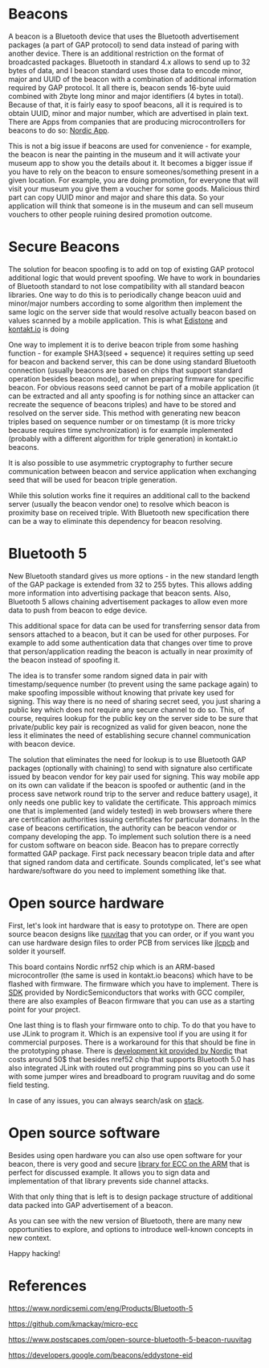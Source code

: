 # Beacons

A beacon is a Bluetooth device that uses the Bluetooth advertisement packages (a part of GAP protocol) to send data instead of paring with another device.
There is an additional restriction on the format of broadcasted packages. 
Bluetooth in standard 4.x allows to send up to 32 bytes of data, and I beacon standard uses those data to encode minor, major and UUID of the beacon with a combination of additional information required by GAP protocol.
It all there is, beacon sends 16-byte uuid combined with 2byte long minor and major identifiers (4 bytes in total).
Because of that, it is fairly easy to spoof beacons, all it is required is to obtain UUID, minor and major number, which are advertised in plain text.
There are Apps from companies that are producing microcontrollers for beacons to do so: [Nordic App](https://play.google.com/store/apps/details?id=no.nordicsemi.android.mcp).

This is not a big issue if beacons are used for convenience - for example, the beacon is near the painting in the museum and it will activate your museum app to show you the details about it.
It becomes a bigger issue if you have to rely on the beacon to ensure someones/something present in a given location. For example, you are doing promotion, 
for everyone that will visit your museum you give them a voucher for some goods. Malicious third part can copy UUID minor and major and share this data.
So your application will think that someone is in the museum and can sell museum vouchers to other people ruining desired promotion outcome.

# Secure Beacons

The solution for beacon spoofing is to add on top of existing GAP protocol additional logic that would prevent spoofing. We have to work in boundaries of Bluetooth standard to not lose compatibility with all standard beacon libraries.
One way to do this is to periodically change beacon uuid and minor/major numbers according to some algorithm then implement the same logic on the server side that would resolve actually beacon based on values scanned by a mobile application. This is what [Edistone](https://developers.google.com/beacons/eddystone-eid) and [kontakt.io](https://support.kontakt.io/hc/en-gb/articles/206762009-Kontakt-io-Secure-Shuffling) is doing

One way to implement it is to derive beacon triple from some hashing function - for example SHA3(seed + sequence) it requires setting up seed for beacon and backend server, this can be done using standard Bluetooth connection (usually beacons are based on chips that support standard operation besides beacon mode), or when preparing firmware for specific beacon. For obvious reasons seed cannot be part of a mobile application (it can be extracted and all anty spoofing is for nothing since an attacker can recreate the sequence of beacons triples) and have to be stored and resolved on the server side. This method with generating new beacon triples based on sequence number or on timestamp (it is more tricky because requires time synchronization) is for example implemented (probably with a different algorithm for triple generation) in kontakt.io beacons.

It is also possible to use asymmetric cryptography to further secure communication between beacon and service application when exchanging seed that will be used for beacon triple generation.

While this solution works fine it requires an additional call to the backend server (usually the beacon vendor one) to resolve which beacon is proximity base on received triple. With Bluetooth new specification there can be a way to eliminate this dependency for beacon resolving.

# Bluetooth 5

New Bluetooth standard gives us more options - in the new standard length of the GAP package is extended from 32 to 255 bytes. This allows adding more information into advertising package that beacon sents. Also, Bluetooth 5 allows chaining advertisement packages to allow even more data to push from beacon to edge device.

This additional space for data can be used for transferring sensor data from sensors attached to a beacon, but it can be used for other purposes. For example to add some authentication data that changes over time to prove that person/application reading the beacon is actually in near proximity of the beacon instead of spoofing it.

The idea is to transfer some random signed data in pair with timestamp/sequence number (to prevent using the same package again) to make spoofing impossible without knowing that private key used for signing. This way there is no need of sharing secret seed, you just sharing a public key which does not require any secure channel to do so.
This, of course, requires lookup for the public key on the server side to be sure that private/public key pair is recognized as valid for given beacon, none the less it eliminates the need of establishing secure channel communication with beacon device.

The solution that eliminates the need for lookup is to use Bluetooth GAP packages (optionally with chaining) to send with signature also certificate issued by beacon vendor for key pair used for signing. This way mobile app on its own can validate if the beacon is spoofed or authentic (and in the process save network round trip to the server and reduce battery usage), it only needs one public key to validate the certificate.
This approach mimics one that is implemented (and widely tested) in web browsers where there are certification authorities issuing certificates for particular domains.
In the case of beacons certification, the authority can be beacon vendor or company developing the app.
To implement such solution there is a need for custom software on beacon side. Beacon has to prepare correctly formatted GAP package.
First pack necessary beacon triple data and after that signed random data and certificate. Sounds complicated, let's see what hardware/software do you need to implement something like that.

# Open source hardware

First, let's look int hardware that is easy to prototype on. There are open source beacon designs like [ruuvitag](https://www.postscapes.com/open-source-bluetooth-5-beacon-ruuvitag) that you can order, or if you want you can use hardware design files to order PCB from services like [jlcpcb](https://jlcpcb.com/) and solder it yourself.

This board contains Nordic nrf52 chip which is an ARM-based microcontroller (the same is used in kontakt.io beacons) which have to be flashed with firmware. The firmware which you have to implement. There is [SDK](https://www.nordicsemi.com/eng/Products/Bluetooth-low-energy/nRF5-SDK) provided by NordicSemiconductors that works with GCC compiler, there are also examples of Beacon firmware that you can use as a starting point for your project.

One last thing is to flash your firmware onto to chip. To do that you have to use JLink to program it. Which is an expensive tool if you are using it for commercial purposes. There is a workaround for this that should be fine in the prototyping phase. There is [development kit provided by Nordic](https://www.nordicsemi.com/eng/Buy-Online?search_token=nRF52840-DK) that costs around 50$ that besides nref52 chip that supports Bluetooth 5.0 has also integrated JLink with routed out programming pins so you can use it with some jumper wires and breadboard to program ruuvitag and do some field testing.

In case of any issues, you can always search/ask on [stack](https://devzone.nordicsemi.com/).

# Open source software

Besides using open hardware you can also use open software for your beacon, there is very good and secure [library for ECC on the ARM](https://github.com/kmackay/micro-ecc) that is perfect for discussed example. It allows you to sign data and implementation of that library prevents side channel attacks. 

With that only thing that is left is to design package structure of additional data packed into GAP advertisement of a beacon.

As you can see with the new version of Bluetooth, there are many new opportunities to explore, and options to introduce well-known concepts in new context.

Happy hacking!

# References

https://www.nordicsemi.com/eng/Products/Bluetooth-5

https://github.com/kmackay/micro-ecc

https://www.postscapes.com/open-source-bluetooth-5-beacon-ruuvitag

https://developers.google.com/beacons/eddystone-eid